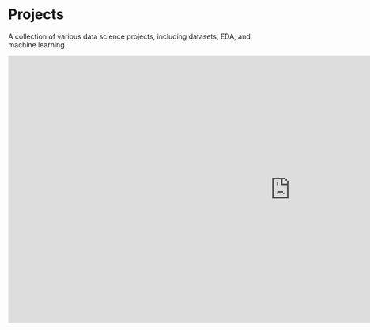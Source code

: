# Projects
A collection of various data science projects, including datasets, EDA, and machine learning.

<iframe title="COVID-19 Tracker - Page 1" width="1140" height="541.25" src="https://app.powerbi.com/reportEmbed?reportId=9b5f45a4-42ae-4ae7-90b7-afc1e2e50f4b&autoAuth=true&ctid=43ee9849-a4b4-4424-84e9-7b22f25d2a3f&config=eyJjbHVzdGVyVXJsIjoiaHR0cHM6Ly93YWJpLXNvdXRoLWVhc3QtYXNpYS1iLXByaW1hcnktcmVkaXJlY3QuYW5hbHlzaXMud2luZG93cy5uZXQvIn0%3D" frameborder="0" allowFullScreen="true"></iframe>
